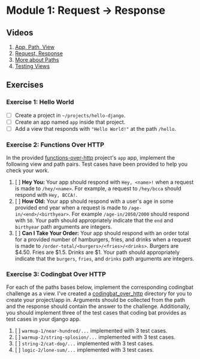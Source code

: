 # Module 1: Request -> Response

## Videos

1. [App, Path, View](./videos/app_path_view.mp4)
2. [Request, Response](./videos/request_response.mp4)
3. [More about Paths](./videos/more_about_paths.mp4)
4. [Testing Views](./videos/testing_views.mp4)

## Exercises

### Exercise 1: Hello World

- [ ] Create a project in `~/projects/hello-django`.
- [ ] Create an app named `app` inside that project.
- [ ] Add a view that responds with `"Hello World!"` at the path `/hello`.

### Exercise 2: Functions Over HTTP

In the provided [functions-over-http](./exercises/functions_over_http) project's `app` app, implement the following view and path pairs. Test cases have been provided to help you check your work.

1. [ ] **Hey You:** Your app should respond with `Hey, <name>!` when a request is made to `/hey/<name>`. For example, a request to `/hey/bcca` should respond with `Hey, BCCA!`.
2. [ ] **How Old:** Your app should respond with a user's age in some provided end year when a request is made to `/age-in/<end>/<birthyear>`. For example `/age-in/2050/2000` should respond with `50`. Your path should appropriately indicate that the `end` and `birthyear` path arguments are integers.
3. [ ] **Can I Take Your Order:** Your app should respond with an order total for a provided number of hamburgers, fries, and drinks when a request is made to `/order-total/<burgers>/<fries>/<drinks>`. Burgers are $4.50. Fries are $1.5. Drinks are $1. Your path should appropriately indicate that the `burgers`, `fries`, and `drinks` path arguments are integers.

### Exercise 3: Codingbat Over HTTP

For each of the paths bases below, implement the corresponding codingbat challenge as a view. I've created a [codingbat_over_http](./exercises/codingbat_over_http) directory for you to create your project/app in. Arguments should be collected from the path and the response should contain the answer to the challenge. Additionally, you should implement three of the test cases that coding bat provides as test cases in your django app.

1. [ ] `warmup-1/near-hundred/...` implemented with 3 test cases.
2. [ ] `warmup-2/string-splosion/...` implemented with 3 test cases.
3. [ ] `string-2/cat-dog/...` implemented with 3 test cases.
4. [ ] `logic-2/lone-sum/...` implemented with 3 test cases.
